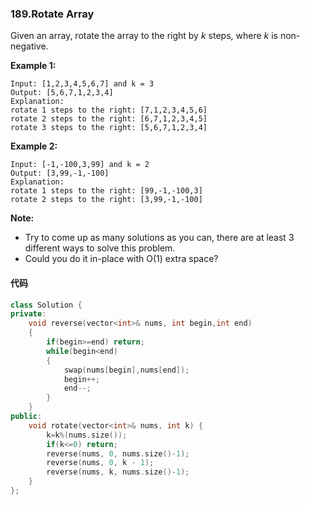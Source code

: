 ### 189.Rotate Array

Given an array, rotate the array to the right by *k* steps, where *k* is non-negative.

**Example 1:**

```
Input: [1,2,3,4,5,6,7] and k = 3
Output: [5,6,7,1,2,3,4]
Explanation:
rotate 1 steps to the right: [7,1,2,3,4,5,6]
rotate 2 steps to the right: [6,7,1,2,3,4,5]
rotate 3 steps to the right: [5,6,7,1,2,3,4]

```

**Example 2:**

```
Input: [-1,-100,3,99] and k = 2
Output: [3,99,-1,-100]
Explanation: 
rotate 1 steps to the right: [99,-1,-100,3]
rotate 2 steps to the right: [3,99,-1,-100]

```

**Note:**

- Try to come up as many solutions as you can, there are at least 3 different ways to solve this problem.
- Could you do it in-place with O(1) extra space?

#### 代码

```c++
class Solution {
private:
    void reverse(vector<int>& nums, int begin,int end)
    {
        if(begin>=end) return;
        while(begin<end)
        {
            swap(nums[begin],nums[end]);
            begin++;
            end--;
        }
    }
public:
    void rotate(vector<int>& nums, int k) {
        k=k%(nums.size());
        if(k<=0) return;
        reverse(nums, 0, nums.size()-1);
        reverse(nums, 0, k - 1);
        reverse(nums, k, nums.size()-1);
    }
};
```


